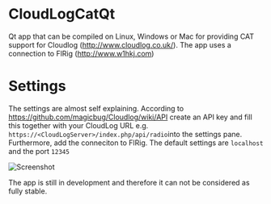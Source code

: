 # CloudLogCatQt
Qt app that can be compiled on  Linux, Windows or Mac for providing CAT support for Cloudlog (http://www.cloudlog.co.uk/).
The app uses a connection to FlRig (http://www.w1hkj.com)

# Settings

The settings are almost self explaining. According to https://github.com/magicbug/Cloudlog/wiki/API create an API key and fill this together with your CloudLog URL e.g. ```https://<CloudLogServer>/index.php/api/radio```into the settings pane. Furthermore, add the conneciton to FlRig. The default settings are ```localhost``` and the port ```12345```

![Screenshot](https://raw.githubusercontent.com/myzinsky/CloudLogCatQt/master/doc/CloudLogCATQt.png "Screenshot" )

The app is still in development and therefore it can not be considered as fully stable.
